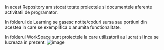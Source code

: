 In acest Repository am stocat totate proiectele si documentele aferente activitatii de programator.

In folderul de Learning se gasesc notite/coduri sursa sau portiuni din acestea in care se exemplifica o anumita functionalitate.

In folderul WorkSpace sunt proiectele la care utilizatorii au lucrat si inca se lucreaza in prezent.
![image](https://github.com/Dorin-Irimia/Learn_Documentations/assets/42108589/2ed25e25-ee66-4325-abfa-135148c1ca1b)

